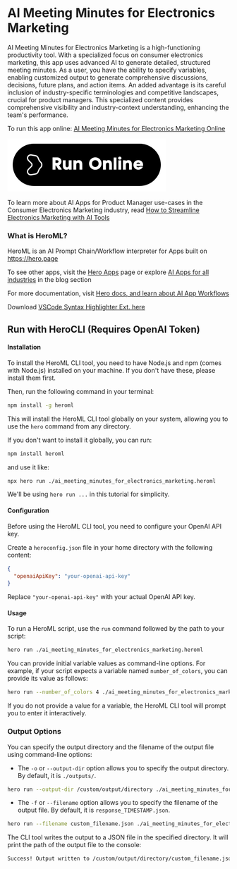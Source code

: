 # AI Meeting Minutes for Electronics Marketing

AI Meeting Minutes for Electronics Marketing is a high-functioning productivity tool. With a specialized focus on consumer electronics marketing, this app uses advanced AI to generate detailed, structured meeting minutes. As a user, you have the ability to specify variables, enabling customized output to generate comprehensive discussions, decisions, future plans, and action items. An added advantage is its careful inclusion of industry-specific terminologies and competitive landscapes, crucial for product managers. This specialized content provides comprehensive visibility and industry-context understanding, enhancing the team's performance.

To run this app online: [AI Meeting Minutes for Electronics Marketing Online](https://hero.page/app/ai-meeting-minutes-for-electronics-marketing-ai-crafted-specialized-electronics-minutes/myCBPKZQJON3ba6kHQjw)

[![Run AI Meeting Minutes for Electronics Marketing Online](/assets/run.svg)](https://hero.page/app/ai-meeting-minutes-for-electronics-marketing-ai-crafted-specialized-electronics-minutes/myCBPKZQJON3ba6kHQjw)

To learn more about AI Apps for Product Manager use-cases in the Consumer Electronics Marketing industry, read [How to Streamline Electronics Marketing with AI Tools](https://hero.page/blog/ai/consumer-electronics-marketing/how-to-streamline-electronics-marketing-with-ai-tools/170815)

### What is HeroML?
HeroML is an AI Prompt Chain/Workflow interpreter for Apps built on https://hero.page 

To see other apps, visit the [Hero Apps](https://hero.page/apps) page or explore [AI Apps for all industries](https://hero.page/blog) in the blog section

For more documentation, visit [Hero docs, and learn about AI App Workflows](https://hero.page/tutorials/introduction-to-heroml)

Download [VSCode Syntax Highlighter Ext. here](https://marketplace.visualstudio.com/items?itemName=hero-page.heroml)

## Run with HeroCLI (Requires OpenAI Token)

#### Installation

To install the HeroML CLI tool, you need to have Node.js and npm (comes with Node.js) installed on your machine. If you don't have these, please install them first. 

Then, run the following command in your terminal:

```bash
npm install -g heroml
```

This will install the HeroML CLI tool globally on your system, allowing you to use the `hero` command from any directory.

If you don't want to install it globally, you can run:

```bash
npm install heroml
```

and use it like:

```bash
npx hero run ./ai_meeting_minutes_for_electronics_marketing.heroml
```

We'll be using `hero run ...` in this tutorial for simplicity.

#### Configuration

Before using the HeroML CLI tool, you need to configure your OpenAI API key. 

Create a `heroconfig.json` file in your home directory with the following content:

```json
{
  "openaiApiKey": "your-openai-api-key"
}
```

Replace `"your-openai-api-key"` with your actual OpenAI API key.

#### Usage

To run a HeroML script, use the `run` command followed by the path to your script:

```bash
hero run ./ai_meeting_minutes_for_electronics_marketing.heroml
```

You can provide initial variable values as command-line options. For example, if your script expects a variable named `number_of_colors`, you can provide its value as follows:

```bash
hero run --number_of_colors 4 ./ai_meeting_minutes_for_electronics_marketing.heroml
```

If you do not provide a value for a variable, the HeroML CLI tool will prompt you to enter it interactively.

### Output Options

You can specify the output directory and the filename of the output file using command-line options:

- The `-o` or `--output-dir` option allows you to specify the output directory. By default, it is `./outputs/`.

```bash
hero run --output-dir /custom/output/directory ./ai_meeting_minutes_for_electronics_marketing.heroml
```

- The `-f` or `--filename` option allows you to specify the filename of the output file. By default, it is `response_TIMESTAMP.json`.

```bash
hero run --filename custom_filename.json ./ai_meeting_minutes_for_electronics_marketing.heroml
```

The CLI tool writes the output to a JSON file in the specified directory. It will print the path of the output file to the console:

```bash
Success! Output written to /custom/output/directory/custom_filename.json
```

